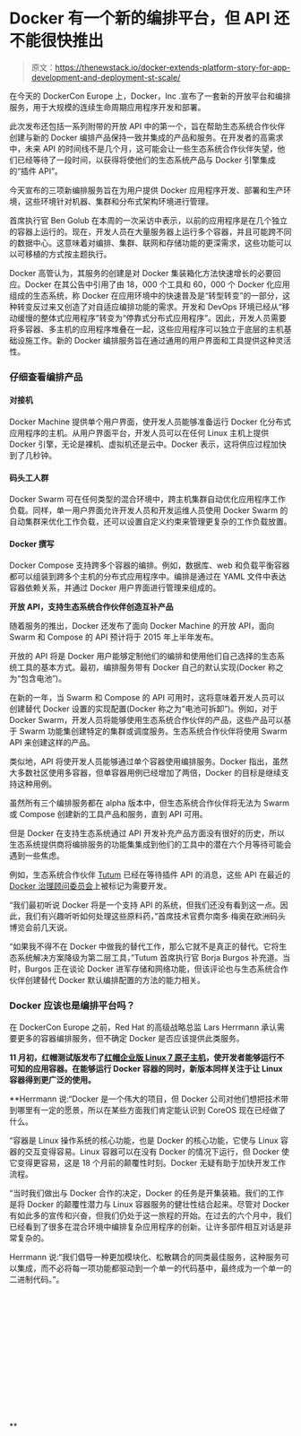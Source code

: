 # Docker 有一个新的编排平台，但 API 还不能很快推出

> 原文：<https://thenewstack.io/docker-extends-platform-story-for-app-development-and-deployment-st-scale/>

在今天的 DockerCon Europe 上，Docker，Inc .宣布了一套新的开放平台和编排服务，用于大规模的连续生命周期应用程序开发和部署。

此次发布还包括一系列附带的开放 API 中的第一个，旨在帮助生态系统合作伙伴创建与新的 Docker 编排产品保持一致并集成的产品和服务。在开发者的高需求中，未来 API 的时间线不是几个月，这可能会让一些生态系统合作伙伴失望，他们已经等待了一段时间，以获得将使他们的生态系统产品与 Docker 引擎集成的“插件 API”。

今天宣布的三项新编排服务旨在为用户提供 Docker 应用程序开发、部署和生产环境，这些环境针对机器、集群和分布式架构环境进行管理。

首席执行官 Ben Golub 在本周的一次采访中表示，以前的应用程序是在几个独立的容器上运行的。现在，开发人员在大量服务器上运行多个容器，并且可能跨不同的数据中心。这意味着对编排、集群、联网和存储功能的更深需求，这些功能可以以可移植的方式按主题执行。

Docker 高管认为，其服务的创建是对 Docker 集装箱化方法快速增长的必要回应。Docker 在其公告中引用了由 18，000 个工具和 60，000 个 Docker 化应用组成的生态系统，称 Docker 在应用环境中的快速普及是“转型转变”的一部分，这种转变反过来又创造了对自适应编排功能的需求。开发和 DevOps 环境已经从“移动缓慢的整体式应用程序”转变为“停靠式分布式应用程序”。因此，开发人员需要将多容器、多主机的应用程序堆叠在一起，这些应用程序可以独立于底层的主机基础设施工作。新的 Docker 编排服务旨在通过通用的用户界面和工具提供这种灵活性。

### **仔细查看编排产品**

#### **对接机**

Docker Machine 提供单个用户界面，使开发人员能够准备运行 Docker 化分布式应用程序的主机。从用户界面平台，开发人员可以在任何 Linux 主机上提供 Docker 引擎，无论是裸机、虚拟机还是云中。Docker 表示，这将供应过程加快到了几秒钟。

#### **码头工人群**

Docker Swarm 可在任何类型的混合环境中，跨主机集群自动优化应用程序工作负载。同样，单一用户界面允许开发人员和开发运维人员使用 Docker Swarm 的自动集群来优化工作负载，还可以设置自定义约束来管理更复杂的工作负载放置。

#### **Docker 撰写**

Docker Compose 支持跨多个容器的编排。例如，数据库、web 和负载平衡容器都可以组装到跨多个主机的分布式应用程序中。编排是通过在 YAML 文件中表达容器依赖关系，并通过 Docker 用户界面进行管理来组成的。

**开放 API，支持生态系统合作伙伴创造互补产品**

随着服务的推出，Docker 还发布了面向 Docker Machine 的开放 API，面向 Swarm 和 Compose 的 API 预计将于 2015 年上半年发布。

开放的 API 将是 Docker 用户能够定制他们的编排和使用他们自己选择的生态系统工具的基本方式。最初，编排服务带有 Docker 自己的默认实现(Docker 称之为“包含电池”)。

在新的一年，当 Swarm 和 Compose 的 API 可用时，这将意味着开发人员可以创建替代 Docker 设置的实现配置(Docker 称之为“电池可拆卸”)。例如，对于 Docker Swarm，开发人员将能够使用生态系统合作伙伴的产品，这些产品可以基于 Swarm 功能集创建特定的集群或调度服务。生态系统合作伙伴将使用 Swarm API 来创建这样的产品。

类似地，API 将使开发人员能够通过单个容器使用编排服务。Docker 指出，虽然大多数社区使用多容器，但单容器用例已经增加了两倍，Docker 的目标是继续支持这种用例。

虽然所有三个编排服务都在 alpha 版本中，但生态系统合作伙伴将无法为 Swarm 或 Compose 创建新的工具产品和服务，直到 API 可用。

但是 Docker 在支持生态系统通过 API 开发补充产品方面没有很好的历史，所以生态系统提供商将编排服务的功能集集成到他们的工具中的潜在六个月等待可能会遇到一些焦虑。

例如，生态系统合作伙伴 [Tutum](https://thenewstack.io/tutum-offers-docker-container-management) 已经在等待插件 API 的消息，这些 API 在最近的 [Docker 治理顾问委员会](https://thenewstack.io/managing-growth-and-fostering-an-ecosystem-in-the-open-docker-reports-on-engagement-and-performance-metrics)上被标记为需要开发。

“我们最初听说 Docker 将是一个支持 API 的系统，但我们还没有看到这一点。因此，我们有兴趣听听如何处理这些原料药，”首席技术官费尔南多·梅奥在欧洲码头博览会前几天说。

“如果我不得不在 Docker 中做我的替代工作，那么它就不是真正的替代。它将生态系统解决方案降级为第二层工具，”Tutum 首席执行官 Borja Burgos 补充道。当时，Burgos 正在谈论 Docker 进军存储和网络功能，但该评论也与生态系统合作伙伴创建替代 Docker 默认编排配置的方法的能力相关。

### Docker 应该也是编排平台吗？

在 DockerCon Europe 之前，Red Hat 的高级战略总监 Lars Herrmann 承认需要更多的容器编排服务，但不确定 Docker 是否应该提供此类服务。

**11 月初，红帽测试版发布了[红帽企业版 Linux 7 原子主机](http://www.redhat.com/en/about/blog/small-footprint-big-impact-red-hat-enterprise-linux-7-atomic-host-beta-now-available)，使开发者能够运行不可知的应用容器。在能够运行 Docker 容器的同时，新版本同样关注于让 Linux 容器得到更广泛的使用。**

 **Herrmann 说:“Docker 是一个伟大的项目，但 Docker 公司对他们想把技术带到哪里有一定的愿景，所以在某些方面我们肯定能认识到 CoreOS 现在已经做了什么。

“容器是 Linux 操作系统的核心功能，也是 Docker 的核心功能，它使与 Linux 容器的交互变得容易。Linux 容器可以在没有 Docker 的情况下运行，但 Docker 使它变得更容易，这是 18 个月前的颠覆性时刻。Docker 无疑有助于加快开发工作流程。

“当时我们做出与 Docker 合作的决定，Docker 的任务是开集装箱。我们的工作是将 Docker 的颠覆性潜力与 Linux 容器服务的健壮性结合起来。尽管对 Docker 有如此多的宣传和兴奋，但我们仍处于这一旅程的开始。在过去的六个月中，我们已经看到了很多在混合环境中编排复杂应用程序的创新。让许多部件相互对话是非常复杂的。

Herrmann 说:“我们倡导一种更加模块化、松散耦合的同类最佳服务，这种服务可以集成，而不必将每一项功能都驱动到一个单一的代码基中，最终成为一个单一的二进制代码。”。

<svg xmlns:xlink="http://www.w3.org/1999/xlink" viewBox="0 0 68 31" version="1.1"><title>Group</title> <desc>Created with Sketch.</desc></svg>**